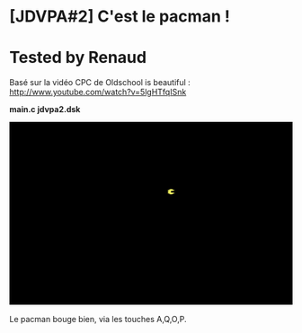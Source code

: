 # [JDVPA#2] C'est le pacman !
# Tested by Renaud

Basé sur la vidéo CPC de Oldschool is beautiful : http://www.youtube.com/watch?v=5lgHTfqISnk

__main.c jdvpa2.dsk__

![JDVPA2.dsk.png](JDVPA2.dsk.png)

Le pacman bouge bien, via les touches A,Q,O,P.